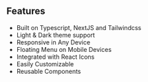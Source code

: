 
## Features

- Built on Typescript, NextJS and Tailwindcss
- Light & Dark theme support
- Responsive in Any Device
- Floating Menu on Mobile Devices
- Integrated with React Icons
- Easily Customizable
- Reusable Components


